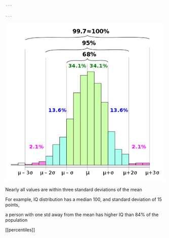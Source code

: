 ```yaml
---

---
```



![](/static/img/std-sigma-rule.png)

Nearly all values are within three standard deviations of the mean 

For example, IQ distribution has a median 100, and standard deviation of 15 points, 

a person with one std away from the mean has higher IQ than 84% of the population 

[[percentiles]]